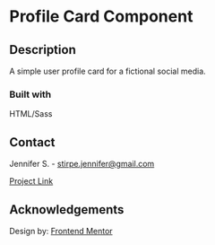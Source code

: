 # Profile Card Component

## Description

A simple user profile card for a fictional social media.

### Built with

HTML/Sass

## Contact

Jennifer S. - stirpe.jennifer@gmail.com

[Project Link](https://jennstirpe.github.io/profile-card-component/)

## Acknowledgements

Design by: [Frontend Mentor](https://www.frontendmentor.io/)